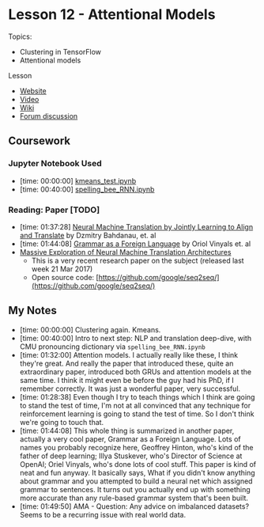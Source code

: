 # Lesson 12 - Attentional Models

Topics:

* Clustering in TensorFlow
* Attentional models

Lesson

* [Website](http://course17.fast.ai/lessons/lesson12.html)
* [Video](https://youtu.be/jy1w0mPCHb0)
* [Wiki](http://forums.fast.ai/t/lesson-12-wiki)
* [Forum discussion](http://forums.fast.ai/t/lesson-12-discussion)

## Coursework

### Jupyter Notebook Used

* \[time: 00:00:00\] [kmeans\_test.ipynb](https://github.com/fastai/courses/blob/master/deeplearning2/kmeans_test.ipynb)
* \[time: 00:40:00\] [spelling\_bee\_RNN.ipynb](https://github.com/fastai/courses/blob/master/deeplearning2/spelling_bee_RNN.ipynb)

### Reading: Paper \[TODO\]

* \[time: 01:37:28\] [Neural Machine Translation by Jointly Learning to Align and Translate](https://arxiv.org/abs/1409.0473) by Dzmitry Bahdanau, et. al
* \[time: 01:44:08\] [Grammar as a Foreign Language](https://arxiv.org/abs/1412.7449) by Oriol Vinyals et. al
* [Massive Exploration of Neural Machine Translation Architectures](https://arxiv.org/abs/1703.03906)
  * This is a very recent research paper on the subject \(released last week 21 Mar 2017\)
  * Open source code: [https://github.com/google/seq2seq/](https://github.com/google/seq2seq/)

## My Notes

* \[time: 00:00:00\] Clustering again. Kmeans.
* \[time: 00:40:00\] Intro to next step: NLP and translation deep-dive, with CMU pronouncing dictionary via `spelling_bee_RNN.ipynb`
* \[time: 01:32:00\] Attention models.  I actually really like these, I think they're great.  And really the paper that introduced these, quite an extraordinary paper, introduced both GRUs and attention models at the same time.  I think it might even be before the guy had his PhD, if I remember correctly.  It was just a wonderful paper, very successful.
* \[time: 01:28:38\] Even though I try to teach things which I think are going to stand the test of time, I'm not at all convinced that any technique for reinforcement learning is going to stand the test of time.  So I don't think we're going to touch that.
* \[time: 01:44:08\] This whole thing is summarized in another paper, actually a very cool paper, Grammar as a Foreign Language.  Lots of names you probably recognize here, Geoffrey Hinton, who's kind of the father of deep learning; Illya Stuskever, who's Director of Science at OpenAI; Oriel Vinyals, who's done lots of cool stuff.  This paper is kind of neat and fun anyway.  It basically says, What if you didn't know anything about grammar and you attempted to build a neural net which assigned grammar to sentences.  It turns out you actually end up with something more accurate than any rule-based grammar system that's been built.
* \[time: 01:49:50\] AMA - Question:  Any advice on imbalanced datasets? Seems to be a recurring issue with real world data.

